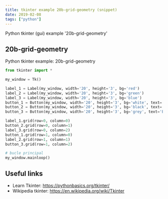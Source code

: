 ```yaml
---
title: tkinter example 20b-grid-geometry (snippet)
date: 2019-02-08
tags: ["python"]
---
```

Python tkinter (gui) example '20b-grid-geometry'


## 20b-grid-geometry

Python tkinter example: 20b-grid-geometry

```python
from tkinter import *

my_window = Tk()

label_1 = Label(my_window, width='20', height='3', bg='red')
label_2 = Label(my_window, width='20', height='3', bg='green')
label_3 = Label(my_window, width='20', height='3', bg='blue')
button_1 = Button(my_window, width='20', height='3', bg='white', text='Button 1')
button_2 = Button(my_window, width='20', height='3', bg='black', text='Button 2', fg='white')
button_3 = Button(my_window, width='20', height='3', bg='grey', text='Button 3')

label_1.grid(row=0, column=0)
button_2.grid(row=0, column=1)
label_3.grid(row=0, column=2)
button_1.grid(row=1, column=0)
label_2.grid(row=1, column=1)
button_3.grid(row=1, column=2)

# bucle principal
my_window.mainloop()


```

## Useful links

- Learn Tkinter: https://pythonbasics.org/tkinter/
- Wikipedia tkinter: https://en.wikipedia.org/wiki/Tkinter
